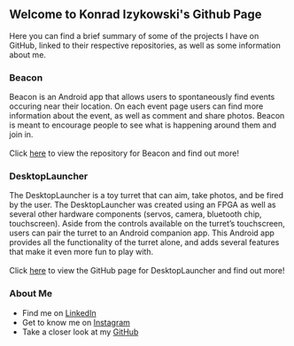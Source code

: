 ## Welcome to Konrad Izykowski's Github Page
Here you can find a brief summary of some of the projects I have on GitHub, linked to their respective repositories, as well as some information about me.

### Beacon
Beacon is an Android app that allows users to spontaneously find events occuring near their location. On each event page users can find more information about the event, as well as comment and share photos. Beacon is meant to encourage people to see what is happening around them and join in.
<br/><br>
Click [here](https://github.com/lsaccoz/Beacon) to view the repository for Beacon and find out more!


### DesktopLauncher
The DesktopLauncher is a toy turret that can aim, take photos, and be fired by the user. The DesktopLauncher was created using an FPGA as well as several other hardware components (servos, camera, bluetooth chip, touchscreen). Aside from the controls available on the turret’s touchscreen, users can pair the turret to an Android companion app. This Android app provides all the functionality of the turret alone, and adds several features that make it even more fun to play with.
<br/><br>
Click [here](https://zeyadtamimi.github.io/DesktopLauncher/) to view the GitHub page for DesktopLauncher and find out more!

<!--- removed until this repo is ready
### [CPEN 331 OS161 repo](https://github.com/konradiz/OS161)
TODO add repo for CPEN 331 OS161 repo and add description
--->

### About Me
- Find me on [LinkedIn](https://www.linkedin.com/in/konrad-izykowski/)
- Get to know me on [Instagram](https://www.instagram.com/konradizykowski/)
- Take a closer look at my [GitHub](https://github.com/konradiz)
